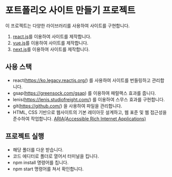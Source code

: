 # 포트폴리오 사이트 만들기 프로젝트

이 프로젝트는 다양한 라이브러리를 사용하여 사이트를 구현합니다.

1. [react.js](https://github.com/chu9400/port2023-react)를 이용하여 사이트를 제작합니다. 
2. [vue.js](https://github.com/chu9400/port2023-vue)를 이용하여 사이트를 제작합니다.
3. [next.js](https://github.com/chu9400/port2023-next)를 이용하여 사이트를 제작합니다.

## 사용 스택
- react(https://ko.legacy.reactjs.org/) 를 사용하여 사이트를 번들링하고 관리합니다.
- gsap(https://greensock.com/gsap) 를 이용하여 패럴랙스 효과를 줍니다.
- lenis(https://lenis.studiofreight.com/) 를 이용하여 스무스 효과를 구현합니다.
- git(https://github.com/) 을 사용하여 파일을 관리합니다.
- HTML, CSS 기반으로 웹사이트의 기본 레이아웃 설계하고, 웹 표준 및 웹 접근성을 준수하여 작업합니다. [ARIA(Accessible Rich Internet Applications)](https://developer.mozilla.org/en-US/docs/Web/Accessibility/ARIA/Roles)

## 프로젝트 실행
- 해당 폴더를 다운 받습니다.
- 코드 에디터로 폴더로 열어서 터미널을 킵니다.
- npm install 명령어를 칩니다.
- npm start 명령어를 쳐서 확인합니다.
